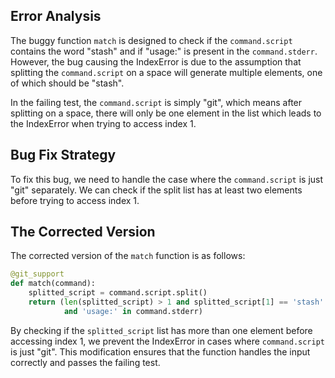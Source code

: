 ## Error Analysis
The buggy function `match` is designed to check if the `command.script` contains the word "stash" and if "usage:" is present in the `command.stderr`. However, the bug causing the IndexError is due to the assumption that splitting the `command.script` on a space will generate multiple elements, one of which should be "stash".

In the failing test, the `command.script` is simply "git", which means after splitting on a space, there will only be one element in the list which leads to the IndexError when trying to access index 1.

## Bug Fix Strategy
To fix this bug, we need to handle the case where the `command.script` is just "git" separately. We can check if the split list has at least two elements before trying to access index 1.

## The Corrected Version
The corrected version of the `match` function is as follows:

```python
@git_support
def match(command):
    splitted_script = command.script.split()
    return (len(splitted_script) > 1 and splitted_script[1] == 'stash'
            and 'usage:' in command.stderr)
```

By checking if the `splitted_script` list has more than one element before accessing index 1, we prevent the IndexError in cases where `command.script` is just "git". This modification ensures that the function handles the input correctly and passes the failing test.